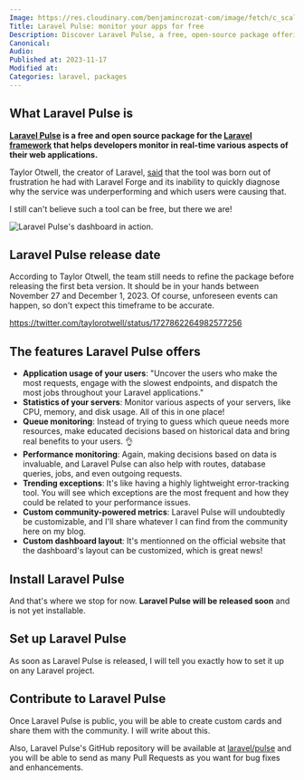 ```yaml
---
Image: https://res.cloudinary.com/benjamincrozat-com/image/fetch/c_scale,f_webp,q_auto,w_1200/https://life-long-bunny.fra1.digitaloceanspaces.com/media-library/production/256/01HFEMVGDB82X8N51ZE7EYA0MG.jpg
Title: Laravel Pulse: monitor your apps for free
Description: Discover Laravel Pulse, a free, open-source package offering real-time app monitoring, usage statistics, queue monitoring, and more.
Canonical: 
Audio:
Published at: 2023-11-17
Modified at: 
Categories: laravel, packages
---
```


## What Laravel Pulse is

**[Laravel Pulse](https://pulse.laravel.com) is a free and open source package for the [Laravel framework](https://laravel.com) that helps developers monitor in real-time various aspects of their web applications.**

Taylor Otwell, the creator of Laravel, [said](https://twitter.com/taylorotwell/status/1725210034399797365) that the tool was born out of frustration he had with Laravel Forge and its inability to quickly diagnose why the service was underperforming and which users were causing that.

I still can't believe such a tool can be free, but there we are!

![Laravel Pulse's dashboard in action.](https://life-long-bunny.fra1.digitaloceanspaces.com/media-library/production/255/conversions/01HFEMTCB9RCHDFGV1EZYRGVV5-medium.jpg)

## Laravel Pulse release date

According to Taylor Otwell, the team still needs to refine the package before releasing the first beta version. It should be in your hands between November 27 and December 1, 2023. Of course, unforeseen events can happen, so don't expect this timeframe to be accurate.

https://twitter.com/taylorotwell/status/1727862264982577256

## The features Laravel Pulse offers

- **Application usage of your users**: "Uncover the users who make the most requests, engage with the slowest endpoints, and dispatch the most jobs throughout your Laravel applications."
- **Statistics of your servers**: Monitor various aspects of your servers, like CPU, memory, and disk usage. All of this in one place!
- **Queue monitoring**: Instead of trying to guess which queue needs more resources, make educated decisions based on historical data and bring real benefits to your users. 👌
- **Performance monitoring**: Again, making decisions based on data is invaluable, and Laravel Pulse can also help with routes, database queries, jobs, and even outgoing requests.
- **Trending exceptions**: It's like having a highly lightweight error-tracking tool. You will see which exceptions are the most frequent and how they could be related to your performance issues.
- **Custom community-powered metrics**: Laravel Pulse will undoubtedly be customizable, and I'll share whatever I can find from the community here on my blog.
- **Custom dashboard layout**: It's mentionned on the official website that the dashboard's layout can be customized, which is great news!

## Install Laravel Pulse

And that's where we stop for now. **Laravel Pulse will be released soon** and is not yet installable.

## Set up Laravel Pulse

As soon as Laravel Pulse is released, I will tell you exactly how to set it up on any Laravel project.

## Contribute to Laravel Pulse

Once Laravel Pulse is public, you will be able to create custom cards and share them with the community. I will write about this.

Also, Laravel Pulse's GitHub repository will be available at [laravel/pulse](https://github.com/laravel/pulse) and you will be able to send as many Pull Requests as you want for bug fixes and enhancements.